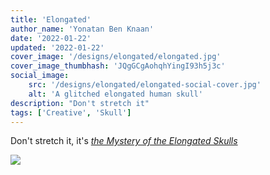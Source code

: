 ```yaml
---
title: 'Elongated'
author_name: 'Yonatan Ben Knaan'
date: '2022-01-22'
updated: '2022-01-22'
cover_image: '/designs/elongated/elongated.jpg'
cover_image_thumbhash: 'JQgGCgAohqhYingI93h5j3c'
social_image: 
    src: '/designs/elongated/elongated-social-cover.jpg'
    alt: 'A glitched elongated human skull'
description: "Don't stretch it"
tags: ['Creative', 'Skull']
---
```

Don't stretch it, it's *[the Mystery of the Elongated Skulls](https://www.historicmysteries.com/elongated-skulls-mystery/)*

![](/designs/elongated/elongated.jpg)

<!-- <meta name="twitter:card" content="summary" />
<meta name="twitter:site" content="@flickr" />
<meta name="twitter:title" content="Small Island Developing States Photo Submission" />
<meta name="twitter:description" content="View the album on Flickr." />
<meta name="twitter:image" content="https://farm6.staticflickr.com/5510/14338202952_93595258ff_z.jpg" /> -->